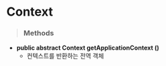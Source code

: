 # Context
   
> ### Methods
* **public abstract Context getApplicationContext ()**
    - 컨텍스트를 반환하는 전역 객체